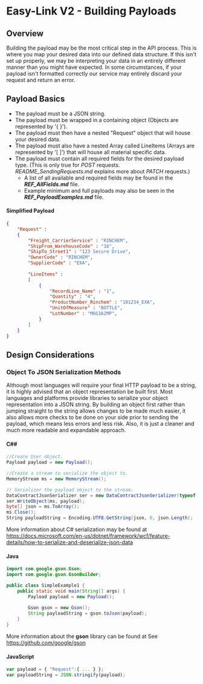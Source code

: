 # Easy-Link V2 - Building Payloads

## Overview

Building the payload may be the most critical step in the API process. This is where you map your desired data into our defined data structure. If this isn't set up properly, we may be interpreting your data in an entirely different manner than you might have expected. In some circumstances, if your payload isn't formatted correctly our service may entirely discard your request and return an error.

## Payload Basics

- The payload must be a JSON string. 
- The payload must be wrapped in a containing object (Objects are represented by '{ }').
- The payload must then have a nested "Request" object that will house your desired data.
- The payload must also have a nested Array called LineItems (Arrays are represented by '[ ]') that will house all material specific data.
- The payload must contain all required fields for the desired payload type. (This is only true for *POST* requests. *README_SendingRequests.md* explains more about *PATCH* requests.)
  - A list of all available and required fields may be found in the ***REF_AllFields.md*** file.
  - Example minimum and full payloads may also be seen in the ***REF_PayloadExamples.md*** file.

#### Simplified Payload

```json
{
	"Request" : 
	{
        "Freight_CarrierService" : "RINCHEM",
        "ShipFrom_WarehouseCode" : "16",
        "ShipTo_Street1" : "123 Secure Drive",
        "OwnerCode" : "RINCHEM",
        "SupplierCode" : "EXA",
		
        "LineItems" : 
        [
        	{
                "RecordLine_Name" : "1",
                "Quantity" : "4",
                "ProductNumber_Rinchem" : "101234_EXA",
                "UnitOfMeasure" : "BOTTLE",
                "LotNumber" : "M6G162MP",
            }
     	]
	}
}
```

## Design Considerations

### Object To JSON Serialization Methods

Although most languages will require your final HTTP payload to be a string, it is highly advised that an object representation be built first. Most languages and platforms provide libraries to serialize your object representation into a JSON string. By building an object first rather than jumping straight to the string allows changes to be made much easier, it also allows more checks to be done on your side prior to sending the payload, which means less errors and less risk. Also, it is just a cleaner and much more readable and expandable approach.

#### C##

```C#
//Create User object.  
Payload payload = new Payload();  

//Create a stream to serialize the object to.  
MemoryStream ms = new MemoryStream();  

// Serializer the payload object to the stream.  
DataContractJsonSerializer ser = new DataContractJsonSerializer(typeof(Payload));  
ser.WriteObject(ms, payload);  
byte[] json = ms.ToArray();  
ms.Close();  
String payloadString = Encoding.UTF8.GetString(json, 0, json.Length);    

```
More information about C# serialization may be found at https://docs.microsoft.com/en-us/dotnet/framework/wcf/feature-details/how-to-serialize-and-deserialize-json-data

#### Java

```java
import com.google.gson.Gson;
import com.google.gson.GsonBuilder;

public class SimpleExample1 {
    public static void main(String[] args) {
        Payload payload = new Payload();
        
        Gson gson = new Gson();
        String payloadString = gson.toJson(payload);
    }
}
```

More information about the **gson** library can be found at See https://github.com/google/gson 

#### JavaScript

```javascript
var payload = { "Request":{ ... } };
var payloadString = JSON.stringify(payload);
```
